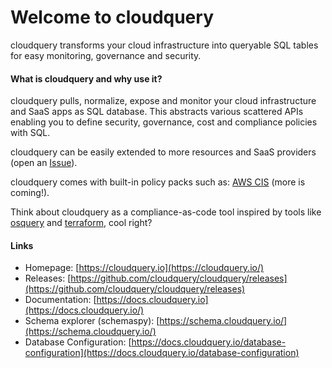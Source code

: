 # Welcome to cloudquery

cloudquery transforms your cloud infrastructure into queryable SQL tables for easy monitoring, governance and security.

#### What is cloudquery and why use it?

cloudquery pulls, normalize, expose and monitor your cloud infrastructure and SaaS apps as SQL database. This abstracts various scattered APIs enabling you to define security, governance, cost and compliance policies with SQL.

cloudquery can be easily extended to more resources and SaaS providers \(open an [Issue](https://github.com/cloudquery/cloudquery/issues)\).

cloudquery comes with built-in policy packs such as: [AWS CIS](https://github.com/cloudquery/cloudquery#running-policy-packs) \(more is coming!\).

Think about cloudquery as a compliance-as-code tool inspired by tools like [osquery](https://github.com/osquery/osquery) and [terraform](https://github.com/hashicorp/terraform), cool right?

#### Links

* Homepage: [https://cloudquery.io](https://cloudquery.io/)
* Releases: [https://github.com/cloudquery/cloudquery/releases](https://github.com/cloudquery/cloudquery/releases)
* Documentation: [https://docs.cloudquery.io](https://docs.cloudquery.io/)
* Schema explorer \(schemaspy\): [https://schema.cloudquery.io/](https://schema.cloudquery.io/)
* Database Configuration: [https://docs.cloudquery.io/database-configuration](https://docs.cloudquery.io/database-configuration)




